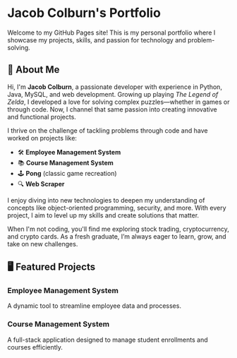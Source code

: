 # Jacob Colburn's Portfolio

Welcome to my GitHub Pages site! This is my personal portfolio where I showcase my projects, skills, and passion for technology and problem-solving.

## 🚀 About Me

Hi, I'm **Jacob Colburn**, a passionate developer with experience in Python, Java, MySQL, and web development. Growing up playing *The Legend of Zelda*, I developed a love for solving complex puzzles—whether in games or through code. Now, I channel that same passion into creating innovative and functional projects.

I thrive on the challenge of tackling problems through code and have worked on projects like:

- 🛠 **Employee Management System**  
- 📚 **Course Management System**  
- 🕹 **Pong** (classic game recreation)  
- 🔍 **Web Scraper**

I enjoy diving into new technologies to deepen my understanding of concepts like object-oriented programming, security, and more. With every project, I aim to level up my skills and create solutions that matter.

When I'm not coding, you'll find me exploring stock trading, cryptocurrency, and crypto cards. As a fresh graduate, I’m always eager to learn, grow, and take on new challenges.

## 🖥 Featured Projects

### Employee Management System
A dynamic tool to streamline employee data and processes.

### Course Management System
A full-stack application designed to manage student enrollments and courses efficiently.

